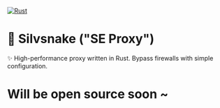 [![Rust](https://img.shields.io/badge/Rust-%23000000.svg?e&logo=rust&logoColor=white)](https://en.wikipedia.org/wiki/Rust_(programming_language))

# 🐍 Silvsnake ("SE Proxy")
✨ High-performance proxy written in Rust. Bypass firewalls with simple configuration.

# Will be open source soon ~
